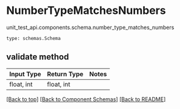 # NumberTypeMatchesNumbers
unit_test_api.components.schema.number_type_matches_numbers
```
type: schemas.Schema
```

## validate method
Input Type | Return Type | Notes
------------ | ------------- | -------------
float, int | float, int |

[[Back to top]](#top) [[Back to Component Schemas]](../../../README.md#Component-Schemas) [[Back to README]](../../../README.md)
